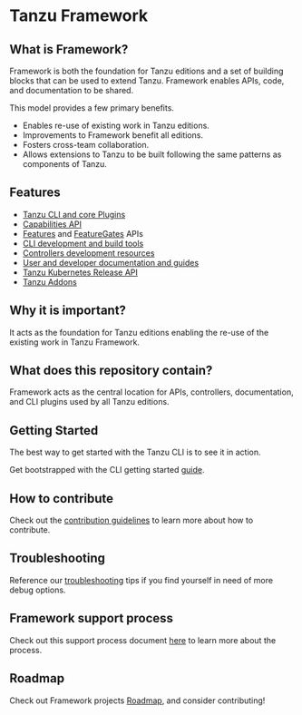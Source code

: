 # Tanzu Framework

## What is Framework?

Framework is both the foundation for Tanzu editions and a set of
building blocks that can be used to extend Tanzu. Framework enables
APIs, code, and documentation to be shared.

This model provides a few primary benefits.

* Enables re-use of existing work in Tanzu editions.
* Improvements to Framework benefit all editions.
* Fosters cross-team collaboration.
* Allows extensions to Tanzu to be built following the same patterns as
  components of Tanzu.

## Features

* [Tanzu CLI and core Plugins](docs/cli/commands/)
* [Capabilities API](apis/run/v1alpha1/capability_types.go)
* [Features](apis/config/v1alpha1/feature_types.go) and [FeatureGates](apis/config/v1alpha1/featuregate_types.go) APIs
* [CLI development and build tools](docs/cli/cli-architecture.md)
* [Controllers development resources](docs/api-machinery/)
* [User and developer documentation and guides](docs/dev/)
* [Tanzu Kubernetes Release API](apis/run/v1alpha1/tanzukubernetesrelease_types.go)
* [Tanzu Addons](addons/)

## Why it is important?

It acts as the foundation for Tanzu editions enabling the re-use of the existing work
in Tanzu Framework.

## What does this repository contain?

Framework acts as the central location for APIs, controllers,
documentation, and CLI plugins used by all Tanzu editions.

## Getting Started

The best way to get started with the Tanzu CLI is to see it in action.

Get bootstrapped with the CLI getting started [guide](docs/cli/getting-started.md).

## How to contribute

Check out the [contribution guidelines](CONTRIBUTING.md) to learn more about how to contribute.

## Troubleshooting

Reference our [troubleshooting](docs/dev/troubleshooting.md) tips if you find yourself in need of more debug options.

## Framework support process

Check out this support process document [here](docs/community/support-process.md) to learn more about the process.

## Roadmap

Check out Framework projects [Roadmap](ROADMAP.md), and consider contributing!
